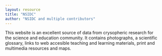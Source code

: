 ```yaml
---
layout: resource
title: "NSIDC"
author: "NSIDC and multiple contributors"
---
```


This website is an excellent source of data from crysopheric research for the science and education community.  It contains photographs, a scientific glossary, links to web accesible teaching and learning materials, print and multimedia resources and maps.
